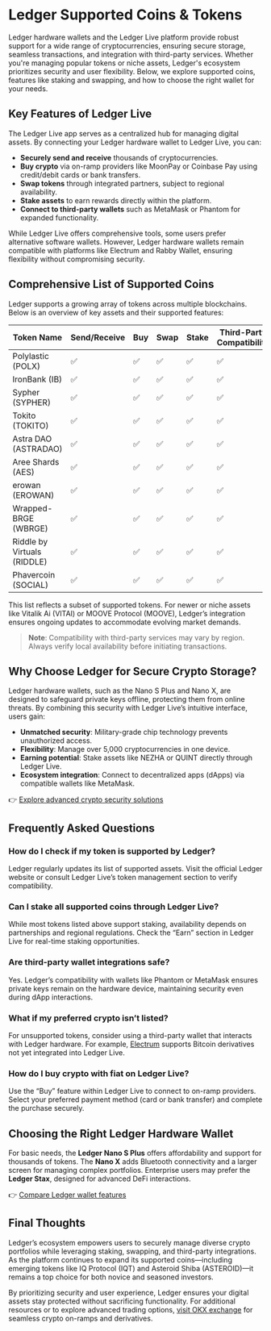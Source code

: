 # Ledger Supported Coins & Tokens  

Ledger hardware wallets and the Ledger Live platform provide robust support for a wide range of cryptocurrencies, ensuring secure storage, seamless transactions, and integration with third-party services. Whether you're managing popular tokens or niche assets, Ledger's ecosystem prioritizes security and user flexibility. Below, we explore supported coins, features like staking and swapping, and how to choose the right wallet for your needs.  

## Key Features of Ledger Live  

The Ledger Live app serves as a centralized hub for managing digital assets. By connecting your Ledger hardware wallet to Ledger Live, you can:  
- **Securely send and receive** thousands of cryptocurrencies.  
- **Buy crypto** via on-ramp providers like MoonPay or Coinbase Pay using credit/debit cards or bank transfers.  
- **Swap tokens** through integrated partners, subject to regional availability.  
- **Stake assets** to earn rewards directly within the platform.  
- **Connect to third-party wallets** such as MetaMask or Phantom for expanded functionality.  

While Ledger Live offers comprehensive tools, some users prefer alternative software wallets. However, Ledger hardware wallets remain compatible with platforms like Electrum and Rabby Wallet, ensuring flexibility without compromising security.  

## Comprehensive List of Supported Coins  

Ledger supports a growing array of tokens across multiple blockchains. Below is an overview of key assets and their supported features:  

| **Token Name**       | **Send/Receive** | **Buy** | **Swap** | **Stake** | **Third-Party Compatibility** |  
|-----------------------|------------------|---------|----------|-----------|-------------------------------|  
| Polylastic (POLX)     | ✅               | ✅      | ✅       | ✅        | ✅                            |  
| IronBank (IB)         | ✅               | ✅      | ✅       | ✅        | ✅                            |  
| Sypher (SYPHER)       | ✅               | ✅      | ✅       | ✅        | ✅                            |  
| Tokito (TOKITO)       | ✅               | ✅      | ✅       | ✅        | ✅                            |  
| Astra DAO (ASTRADAO)  | ✅               | ✅      | ✅       | ✅        | ✅                            |  
| Aree Shards (AES)     | ✅               | ✅      | ✅       | ✅        | ✅                            |  
| erowan (EROWAN)       | ✅               | ✅      | ✅       | ✅        | ✅                            |  
| Wrapped-BRGE (WBRGE)  | ✅               | ✅      | ✅       | ✅        | ✅                            |  
| Riddle by Virtuals (RIDDLE) | ✅          | ✅      | ✅       | ✅        | ✅                            |  
| Phavercoin (SOCIAL)   | ✅               | ✅      | ✅       | ✅        | ✅                            |  

This list reflects a subset of supported tokens. For newer or niche assets like Vitalik Ai (VITAI) or MOOVE Protocol (MOOVE), Ledger’s integration ensures ongoing updates to accommodate evolving market demands.  

> **Note**: Compatibility with third-party services may vary by region. Always verify local availability before initiating transactions.  

## Why Choose Ledger for Secure Crypto Storage?  

Ledger hardware wallets, such as the Nano S Plus and Nano X, are designed to safeguard private keys offline, protecting them from online threats. By combining this security with Ledger Live’s intuitive interface, users gain:  
- **Unmatched security**: Military-grade chip technology prevents unauthorized access.  
- **Flexibility**: Manage over 5,000 cryptocurrencies in one device.  
- **Earning potential**: Stake assets like NEZHA or QUINT directly through Ledger Live.  
- **Ecosystem integration**: Connect to decentralized apps (dApps) via compatible wallets like MetaMask.  

👉 [Explore advanced crypto security solutions](https://bit.ly/okx-bonus)  

## Frequently Asked Questions  

### **How do I check if my token is supported by Ledger?**  
Ledger regularly updates its list of supported assets. Visit the official Ledger website or consult Ledger Live’s token management section to verify compatibility.  

### **Can I stake all supported coins through Ledger Live?**  
While most tokens listed above support staking, availability depends on partnerships and regional regulations. Check the “Earn” section in Ledger Live for real-time staking opportunities.  

### **Are third-party wallet integrations safe?**  
Yes. Ledger’s compatibility with wallets like Phantom or MetaMask ensures private keys remain on the hardware device, maintaining security even during dApp interactions.  

### **What if my preferred crypto isn’t listed?**  
For unsupported tokens, consider using a third-party wallet that interacts with Ledger hardware. For example, [Electrum](https://electrum.org/) supports Bitcoin derivatives not yet integrated into Ledger Live.  

### **How do I buy crypto with fiat on Ledger Live?**  
Use the “Buy” feature within Ledger Live to connect to on-ramp providers. Select your preferred payment method (card or bank transfer) and complete the purchase securely.  

## Choosing the Right Ledger Hardware Wallet  

For basic needs, the **Ledger Nano S Plus** offers affordability and support for thousands of tokens. The **Nano X** adds Bluetooth connectivity and a larger screen for managing complex portfolios. Enterprise users may prefer the **Ledger Stax**, designed for advanced DeFi interactions.  

👉 [Compare Ledger wallet features](https://bit.ly/okx-bonus)  

## Final Thoughts  

Ledger’s ecosystem empowers users to securely manage diverse crypto portfolios while leveraging staking, swapping, and third-party integrations. As the platform continues to expand its supported coins—including emerging tokens like IQ Protocol (IQT) and Asteroid Shiba (ASTEROID)—it remains a top choice for both novice and seasoned investors.  

By prioritizing security and user experience, Ledger ensures your digital assets stay protected without sacrificing functionality. For additional resources or to explore advanced trading options, [visit OKX exchange](https://bit.ly/okx-bonus) for seamless crypto on-ramps and derivatives.